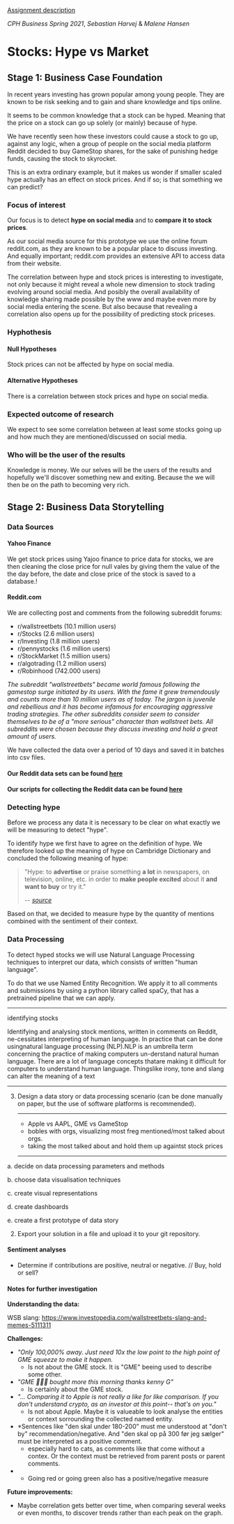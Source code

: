 [Assignment description](https://github.com/datsoftlyngby/soft2021spring-ds/blob/main/BigProject.pdf)

*CPH Business Spring 2021*, *Sebastian Harvej* & *Malene Hansen*

# Stocks: Hype vs Market

## Stage 1: Business Case Foundation

In recent years investing has grown popular among young people. They are known to be risk seeking and to gain and share knowledge and tips online.

It seems to be common knowledge that a stock can be hyped. Meaning that the price on a stock can go up solely (or mainly) because of hype. 

We have recently seen how these investors could cause a stock to go up, against any logic, when a group of people on the social media platform Reddit decided to buy GameStop shares, for the sake of punishing hedge funds, causing the stock to skyrocket.

This is an extra ordinary example, but it makes us wonder if smaller scaled hype actually has an effect on stock prices. And if so; is that something we can predict?


### Focus of interest
Our focus is to detect **hype on social media** and to **compare it to stock prices**.

As our social media source for this prototype we use the online forum reddit.com, as they are known to be a popular place to discuss investing. And equally important; reddit.com provides an extensive API to access data from their website.

The correlation between hype and stock prices is interesting to investigate, not only because it might reveal a whole new dimension to stock trading evolving around social media. And posibly the overall availability of knowledge sharing made possible by the www and maybe even more by social media entering the scene. But also because that revealing a correlation also opens up for the possibility of predicting stock priceses.



### Hyphothesis

#### Null Hypotheses
Stock prices can not be affected by hype on social media.

#### Alternative Hypotheses
There is a correlation between stock prices and hype on social media.

### Expected outcome of research
We expect to see some correlation between at least some stocks going up and how much they are mentioned/discussed on social media. 

### Who will be the user of the results
Knowledge is money. We our selves will be the users of the results and hopefully we'll discover something new and exiting. Because the we will then be on the path to becoming very rich.


## Stage 2: Business Data Storytelling

### Data Sources

#### Yahoo Finance

We get stock prices using Yajoo finance to price data for stocks, we are then cleaning the close price for null vales by giving them the value of the the day before, the date and close price of the stock is saved to a database.!

#### Reddit.com

We are collecting post and comments from the following subreddit forums:

  - r/wallstreetbets (10.1 million users)
  - r/Stocks (2.6 million users)
  - r/Investing (1.8 million users)
  - r/pennystocks (1.6 million users)
  - r/StockMarket (1.5 million users)
  - r/algotrading (1.2 million users)
  - r/Robinhood (742.000 users)
 

  
  *The subreddit "wallstreetbets" became world famous following the gamestop surge initiated by its users. With the fame it grew tremendously and counts more than 10 million users as of today. The jargon is juvenile and rebellious and it has become infamous for encouraging aggressive trading strategies.
  The other subreddits consider seem to consider themselves to be of a "more serious" character than wallstreet bets. 
  All subreddits were chosen because they discuss investing and hold a great amount of users.*

We have collected the data over a period of 10 days and saved it in batches into csv files.


#### Our Reddit data sets can be found [here](/Data_Collecting/data_files/all_data_streams/)
  
#### Our scripts for collecting the  Reddit data can be found [here](/Data_Collecting/)



### Detecting hype

Before we process any data it is necessary to be clear on what exactly we will be measuring to detect "hype".

To identify hype we first have to agree on the definition of hype. We therefore looked up the meaning of hype on Cambridge Dictionary and concluded the following meaning of hype:

> "Hype: to **advertise** or praise something **a lot** in newspapers, on television, online, etc. in order to **make people excited** about it **and want to buy** or try it."
>
> -- <cite>[source](https://dictionary.cambridge.org/dictionary/english/hype)</cite>

Based on that, we decided to measure hype by the quantity of mentions combined with the sentiment of their context.


### Data Processing
 
 
To detect hyped stocks we will use Natural Language Processing techniques to interpret our data, which consists of written "human language".  


To do that we use Named Entity Recognition. We apply it to all comments and submissions by using a python library called spaCy, that has a pretrained pipeline that we can apply.

---------------
identifying stocks

Identifying and analysing stock mentions, written in comments on Reddit, ne-cessitates interpreting of human language.  In practice that can be done usingnatural language processing (NLP).NLP is an umbrella term concerning the practice of making computers un-derstand natural human language.  There are a lot of language concepts thatare making it difficult for computers to understand human language.  Thingslike irony, tone and slang can alter the meaning of a text


--------------


3.    Design a data story or data processing scenario (can be done manually on paper, but the use of software platforms is recommended).
      ****
      
      - Apple vs AAPL, GME vs GameStop
      -  bobles with orgs, visualizing most freg mentioned/most talked about orgs.
      - taking the most talked about and hold them up againtst stock prices
      ****
      
      
      
      
      
      
a.    decide on data processing parameters and methods

b.   choose data visualisation techniques

c.    create visual representations

d.   create dashboards

e.    create a first prototype of data story

2.    Export your solution in a file and upload it to your git repository.


#### Sentiment analyses
- Determine if contributions are positive, neutral or negative. // Buy, hold or sell?



#### Notes for further investigation

**Understanding the data:**

WSB slang: https://www.investopedia.com/wallstreetbets-slang-and-memes-5111311

**Challenges:**
- *"Only 100,000% away. Just need 10x the low point to the high point of GME squeeze to make it happen.*
   - Is not about the GME stock. It is "GME" beeing used to describe some other.
- *"GME 🚀🚀🚀 bought more this morning thanks kenny G"*
  - Is certainly about the GME stock.
- *"... Comparing it to Apple is not really a like for like comparison. If you don't understand crypto, as an investor at this point-- that's on you."*
  - Is not about Apple. Maybe it is valueable to look analyse the entities or context sorrounding the collected named entity.
- *Sentences like "den skal under 180-200" must me understood at "don't by" recommendation/negative. And "den skal op på 300 før jeg sælger" must be interpreted as a positive comment.
  - especially hard to cats, as comments like that come without a contex. Or the context must be retrieved from parent posts or parent comments.
- * Going red or going green also has a positive/negative measure


**Future improvements:**
- Maybe correlation gets better over time, when comparing several weeks or even months, to discover trends rather than each peak on the graph.
